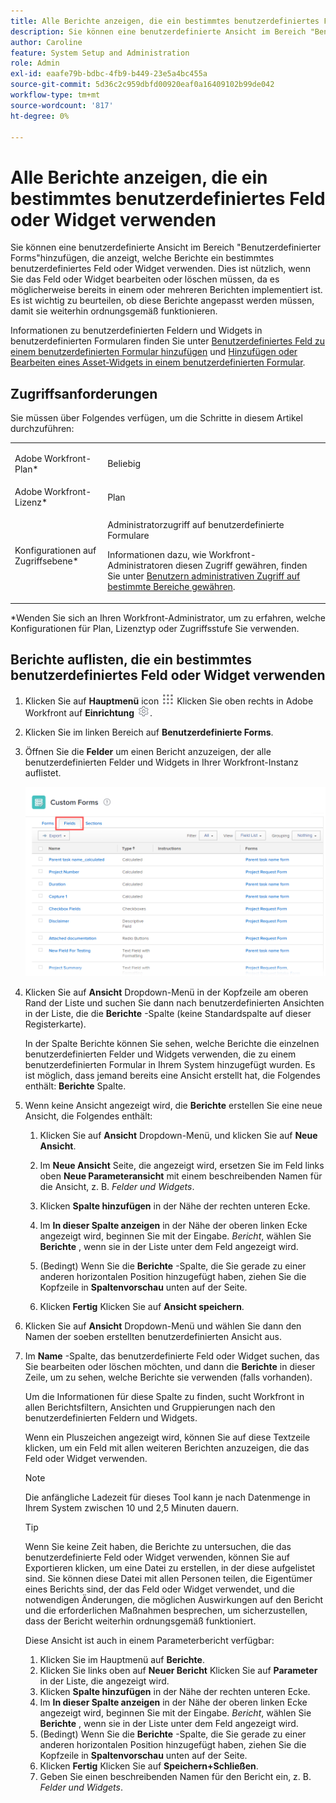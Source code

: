 ```yaml
---
title: Alle Berichte anzeigen, die ein bestimmtes benutzerdefiniertes Feld oder Widget verwenden
description: Sie können eine benutzerdefinierte Ansicht im Bereich "Benutzerdefinierter Forms"hinzufügen, die anzeigt, welche Berichte ein bestimmtes benutzerdefiniertes Feld oder Widget verwenden. Dies ist nützlich, wenn Sie das Feld oder Widget bearbeiten oder löschen müssen, da es möglicherweise bereits in einem oder mehreren Berichten implementiert ist. Es ist wichtig zu beurteilen, ob diese Berichte angepasst werden müssen, damit sie weiterhin ordnungsgemäß funktionieren.
author: Caroline
feature: System Setup and Administration
role: Admin
exl-id: eaafe79b-bdbc-4fb9-b449-23e5a4bc455a
source-git-commit: 5d36c2c959dbfd00920eaf0a16409102b99de042
workflow-type: tm+mt
source-wordcount: '817'
ht-degree: 0%

---
```


# Alle Berichte anzeigen, die ein bestimmtes benutzerdefiniertes Feld oder Widget verwenden

Sie können eine benutzerdefinierte Ansicht im Bereich &quot;Benutzerdefinierter Forms&quot;hinzufügen, die anzeigt, welche Berichte ein bestimmtes benutzerdefiniertes Feld oder Widget verwenden. Dies ist nützlich, wenn Sie das Feld oder Widget bearbeiten oder löschen müssen, da es möglicherweise bereits in einem oder mehreren Berichten implementiert ist. Es ist wichtig zu beurteilen, ob diese Berichte angepasst werden müssen, damit sie weiterhin ordnungsgemäß funktionieren.

Informationen zu benutzerdefinierten Feldern und Widgets in benutzerdefinierten Formularen finden Sie unter [Benutzerdefiniertes Feld zu einem benutzerdefinierten Formular hinzufügen](../../../administration-and-setup/customize-workfront/create-manage-custom-forms/add-a-custom-field-to-a-custom-form.md) und [Hinzufügen oder Bearbeiten eines Asset-Widgets in einem benutzerdefinierten Formular](../../../administration-and-setup/customize-workfront/create-manage-custom-forms/add-widget-or-edit-its-properties-in-a-custom-form.md).

## Zugriffsanforderungen

Sie müssen über Folgendes verfügen, um die Schritte in diesem Artikel durchzuführen:

<table style="table-layout:auto"> 
 <col> 
 <col> 
 <tbody> 
  <tr data-mc-conditions=""> 
   <td role="rowheader"> <p>Adobe Workfront-Plan*</p> </td> 
   <td>Beliebig</td> 
  </tr> 
  <tr> 
   <td role="rowheader">Adobe Workfront-Lizenz*</td> 
   <td>Plan</td> 
  </tr> 
  <tr data-mc-conditions=""> 
   <td role="rowheader">Konfigurationen auf Zugriffsebene*</td> 
   <td> <p>Administratorzugriff auf benutzerdefinierte Formulare</p> <p>Informationen dazu, wie Workfront-Administratoren diesen Zugriff gewähren, finden Sie unter <a href="../../../administration-and-setup/add-users/configure-and-grant-access/grant-users-admin-access-certain-areas.md" class="MCXref xref">Benutzern administrativen Zugriff auf bestimmte Bereiche gewähren</a>.</p> </td> 
  </tr> 
 </tbody> 
</table>

&#42;Wenden Sie sich an Ihren Workfront-Administrator, um zu erfahren, welche Konfigurationen für Plan, Lizenztyp oder Zugriffsstufe Sie verwenden.

## Berichte auflisten, die ein bestimmtes benutzerdefiniertes Feld oder Widget verwenden

1. Klicken Sie auf **Hauptmenü** icon ![](assets/main-menu-icon.png) Klicken Sie oben rechts in Adobe Workfront auf **Einrichtung** ![](assets/gear-icon-settings.png).

1. Klicken Sie im linken Bereich auf **Benutzerdefinierte Forms**.
1. Öffnen Sie die **Felder** um einen Bericht anzuzeigen, der alle benutzerdefinierten Felder und Widgets in Ihrer Workfront-Instanz auflistet.

   ![](assets/fields-tab.png)

1. Klicken Sie auf **Ansicht** Dropdown-Menü in der Kopfzeile am oberen Rand der Liste und suchen Sie dann nach benutzerdefinierten Ansichten in der Liste, die die **Berichte** -Spalte (keine Standardspalte auf dieser Registerkarte).

   In der Spalte Berichte können Sie sehen, welche Berichte die einzelnen benutzerdefinierten Felder und Widgets verwenden, die zu einem benutzerdefinierten Formular in Ihrem System hinzugefügt wurden. Es ist möglich, dass jemand bereits eine Ansicht erstellt hat, die Folgendes enthält: **Berichte** Spalte.

1. Wenn keine Ansicht angezeigt wird, die **Berichte** erstellen Sie eine neue Ansicht, die Folgendes enthält:

   1. Klicken Sie auf **Ansicht** Dropdown-Menü, und klicken Sie auf **Neue Ansicht**.

   1. Im **Neue Ansicht** Seite, die angezeigt wird, ersetzen Sie im Feld links oben **Neue Parameteransicht** mit einem beschreibenden Namen für die Ansicht, z. B. *Felder und Widgets*.

   1. Klicken **Spalte hinzufügen** in der Nähe der rechten unteren Ecke.
   1. Im **In dieser Spalte anzeigen** in der Nähe der oberen linken Ecke angezeigt wird, beginnen Sie mit der Eingabe. *Bericht*, wählen Sie **Berichte** , wenn sie in der Liste unter dem Feld angezeigt wird.

   1. (Bedingt) Wenn Sie die **Berichte** -Spalte, die Sie gerade zu einer anderen horizontalen Position hinzugefügt haben, ziehen Sie die Kopfzeile in **Spaltenvorschau** unten auf der Seite.

   1. Klicken **Fertig** Klicken Sie auf **Ansicht speichern**.

1. Klicken Sie auf **Ansicht** Dropdown-Menü und wählen Sie dann den Namen der soeben erstellten benutzerdefinierten Ansicht aus.
1. Im **Name** -Spalte, das benutzerdefinierte Feld oder Widget suchen, das Sie bearbeiten oder löschen möchten, und dann die **Berichte** in dieser Zeile, um zu sehen, welche Berichte sie verwenden (falls vorhanden).

   Um die Informationen für diese Spalte zu finden, sucht Workfront in allen Berichtsfiltern, Ansichten und Gruppierungen nach den benutzerdefinierten Feldern und Widgets.

   Wenn ein Pluszeichen angezeigt wird, können Sie auf diese Textzeile klicken, um ein Feld mit allen weiteren Berichten anzuzeigen, die das Feld oder Widget verwenden.

   >[!NOTE]
   >
   >Die anfängliche Ladezeit für dieses Tool kann je nach Datenmenge in Ihrem System zwischen 10 und 2,5 Minuten dauern.

   >[!TIP]
   >
   >Wenn Sie keine Zeit haben, die Berichte zu untersuchen, die das benutzerdefinierte Feld oder Widget verwenden, können Sie auf Exportieren klicken, um eine Datei zu erstellen, in der diese aufgelistet sind. Sie können diese Datei mit allen Personen teilen, die Eigentümer eines Berichts sind, der das Feld oder Widget verwendet, und die notwendigen Änderungen, die möglichen Auswirkungen auf den Bericht und die erforderlichen Maßnahmen besprechen, um sicherzustellen, dass der Bericht weiterhin ordnungsgemäß funktioniert.
   >
   >Diese Ansicht ist auch in einem Parameterbericht verfügbar:
   >      
   > 1. Klicken Sie im Hauptmenü auf **Berichte**.
   > 1. Klicken Sie links oben auf **Neuer Bericht** Klicken Sie auf **Parameter** in der Liste, die angezeigt wird.
   > 1. Klicken **Spalte hinzufügen** in der Nähe der rechten unteren Ecke.
   > 1. Im **In dieser Spalte anzeigen** in der Nähe der oberen linken Ecke angezeigt wird, beginnen Sie mit der Eingabe. *Bericht*, wählen Sie **Berichte** , wenn sie in der Liste unter dem Feld angezeigt wird.
   > 1. (Bedingt) Wenn Sie die **Berichte** -Spalte, die Sie gerade zu einer anderen horizontalen Position hinzugefügt haben, ziehen Sie die Kopfzeile in **Spaltenvorschau** unten auf der Seite.
   > 1. Klicken **Fertig** Klicken Sie auf **Speichern+Schließen**.
   > 1. Geben Sie einen beschreibenden Namen für den Bericht ein, z. B. *Felder und Widgets*.


